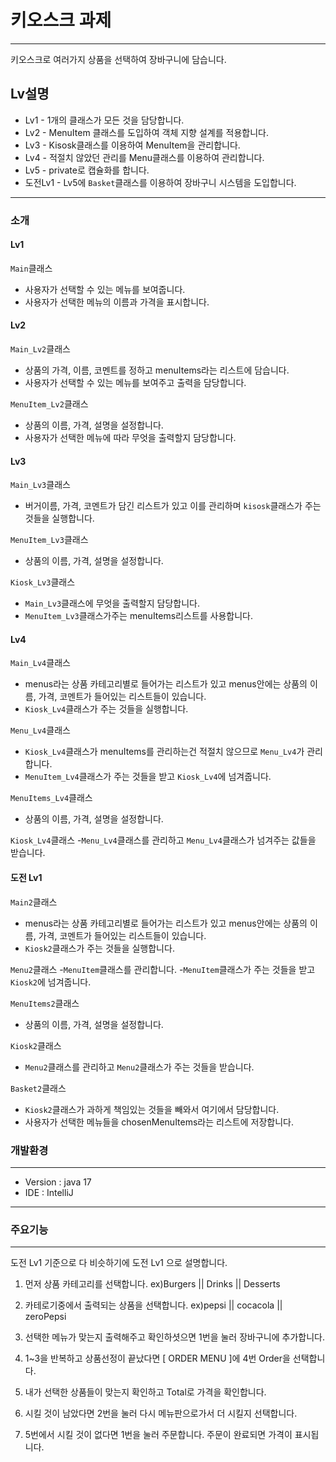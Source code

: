 # 키오스크 과제
___
키오스크로 여러가지 상품을 선택하여 장바구니에 담습니다.
## Lv설명
+ Lv1 - 1개의 클래스가 모든 것을 담당합니다.
+ Lv2 - MenuItem 클래스를 도입하여 객체 지향 설계를 적용합니다.
+ Lv3 - Kisosk클래스를 이용하여 MenuItem을 관리합니다.
+ Lv4 - 적절치 않았던 관리를 Menu클래스를 이용하여 관리합니다.
+ Lv5 - private로 캡슐화를 합니다.
+ 도전Lv1 - Lv5에 ```Basket```클래스를 이용하여 장바구니 시스템을 도입합니다.
___
### 소개
#### Lv1
```Main```클래스
- 사용자가 선택할 수 있는 메뉴를 보여줍니다.
- 사용자가 선택한 메뉴의 이름과 가격을 표시합니다.
#### Lv2
```Main_Lv2```클래스
- 상품의 가격, 이름, 코멘트를 정하고 menuItems라는 리스트에 담습니다.
- 사용자가 선택할 수 있는 메뉴를 보여주고 출력을 담당합니다.

```MenuItem_Lv2```클래스
- 상품의 이름, 가격, 설명을 설정합니다.
- 사용자가 선택한 메뉴에 따라 무엇을 출력할지 담당합니다.
#### Lv3
```Main_Lv3```클래스
- 버거이름, 가격, 코멘트가 담긴 리스트가 있고 이를 관리하며 ```kisosk```클래스가 주는 것들을 실행합니다.

```MenuItem_Lv3```클래스
- 상품의 이름, 가격, 설명을 설정합니다.


```Kiosk_Lv3```클래스
- ```Main_Lv3```클래스에 무엇을 출력할지 담당합니다.
- ```MenuItem_Lv3```클래스가주는 menuItems리스트를 사용합니다.
#### Lv4
```Main_Lv4```클래스
- menus라는 상품 카테고리별로 들어가는 리스트가 있고 menus안에는 상품의 이름, 가격, 코멘트가 들어있는 리스트들이 있습니다.
- ```Kiosk_Lv4```클래스가 주는 것들을 실행합니다.
  
```Menu_Lv4```클래스
- ```Kiosk_Lv4```클래스가 menuItems를 관리하는건 적절치 않으므로 ```Menu_Lv4```가 관리합니다.
- ```MenuItem_Lv4```클래스가 주는 것들을 받고 ```Kiosk_Lv4```에 넘겨줍니다.
  
```MenuItems_Lv4```클래스
- 상품의 이름, 가격, 설명을 설정합니다.


```Kiosk_Lv4```클래스
-```Menu_Lv4```클래스를 관리하고 ```Menu_Lv4```클래스가 넘겨주는 값들을 받습니다.

#### 도전 Lv1
```Main2```클래스
- menus라는 상품 카테고리별로 들어가는 리스트가 있고 menus안에는 상품의 이름, 가격, 코멘트가 들어있는 리스트들이 있습니다.
- ```Kiosk2```클래스가 주는 것들을 실행합니다.

```Menu2```클래스
-```MenuItem```클래스를 관리합니다.
-```MenuItem```클래스가 주는 것들을 받고 ```Kiosk2```에 넘겨줍니다.

```MenuItems2```클래스
- 상품의 이름, 가격, 설명을 설정합니다.

```Kiosk2```클래스
- ```Menu2```클래스를 관리하고 ```Menu2```클래스가 주는 것들을 받습니다.

```Basket2```클래스
- ```Kiosk2```클래스가 과하게 책임있는 것들을 빼와서 여기에서 담당합니다.
- 사용자가 선택한 메뉴들을 chosenMenuItems라는 리스트에 저장합니다.

### 개발환경
___
+ Version : java 17
+ IDE : IntelliJ
___
### 주요기능
___
도전 Lv1 기준으로 다 비슷하기에 
도전 Lv1 으로 설명합니다.
1. 먼저 상품 카테고리를 선택합니다. ex)Burgers || Drinks || Desserts
  
2. 카테로기중에서 출력되는 상품을 선택합니다. ex)pepsi || cocacola || zeroPepsi
 
3. 선택한 메뉴가 맞는지 출력해주고 확인하셧으면 1번을 눌러 장바구니에 추가합니다.
 
4. 1~3을 반복하고 상품선정이 끝났다면 [ ORDER MENU ]에 4번 Order을 선택합니다.
 
5. 내가 선택한 상품들이 맞는지 확인하고 Total로 가격을 확인합니다.

6. 시킬 것이 남았다면 2번을 눌러 다시 메뉴판으로가서 더 시킬지 선택합니다.

7. 5번에서 시킬 것이 없다면 1번을 눌러 주문합니다. 주문이 완료되면 가격이 표시됩니다.
